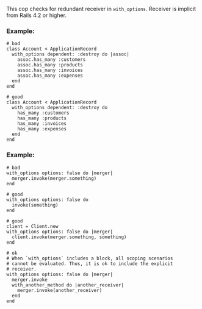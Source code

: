 This cop checks for redundant receiver in `with_options`.
Receiver is implicit from Rails 4.2 or higher.

### Example:
    # bad
    class Account < ApplicationRecord
      with_options dependent: :destroy do |assoc|
        assoc.has_many :customers
        assoc.has_many :products
        assoc.has_many :invoices
        assoc.has_many :expenses
      end
    end

    # good
    class Account < ApplicationRecord
      with_options dependent: :destroy do
        has_many :customers
        has_many :products
        has_many :invoices
        has_many :expenses
      end
    end

### Example:
    # bad
    with_options options: false do |merger|
      merger.invoke(merger.something)
    end

    # good
    with_options options: false do
      invoke(something)
    end

    # good
    client = Client.new
    with_options options: false do |merger|
      client.invoke(merger.something, something)
    end

    # ok
    # When `with_options` includes a block, all scoping scenarios
    # cannot be evaluated. Thus, it is ok to include the explicit
    # receiver.
    with_options options: false do |merger|
      merger.invoke
      with_another_method do |another_receiver|
        merger.invoke(another_receiver)
      end
    end